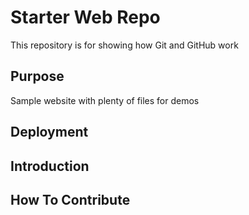 # Starter Web Repo

This repository is for showing how Git and GitHub work

## Purpose

Sample website with plenty of files for demos
## Deployment
## Introduction

## How To Contribute